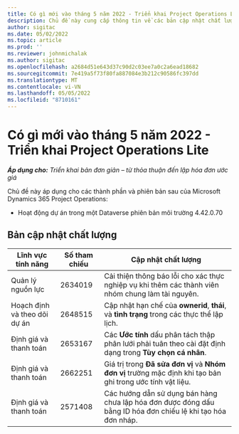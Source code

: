 ```yaml
---
title: Có gì mới vào tháng 5 năm 2022 - Triển khai Project Operations Lite
description: Chủ đề này cung cấp thông tin về các bản cập nhật chất lượng có sẵn trong bản phát hành tháng 5 năm 2022 của Microsoft Dynamics 365 Project Operations triển khai lite.
author: sigitac
ms.date: 05/02/2022
ms.topic: article
ms.prod: ''
ms.reviewer: johnmichalak
ms.author: sigitac
ms.openlocfilehash: a2684d51e643d37c90d2c03ee7a0c2a6ead18682
ms.sourcegitcommit: 7e419a5f73f80fa887084e3b212c90586fc397dd
ms.translationtype: MT
ms.contentlocale: vi-VN
ms.lasthandoff: 05/05/2022
ms.locfileid: "8710161"
---
```

# <a name="whats-new-may-2022---project-operations-lite-deployment"></a>Có gì mới vào tháng 5 năm 2022 - Triển khai Project Operations Lite

_**Áp dụng cho:** Triển khai bản đơn giản – từ thỏa thuận đến lập hóa đơn ước giá_

Chủ đề này áp dụng cho các thành phần và phiên bản sau của Microsoft Dynamics 365 Project Operations:

- Hoạt động dự án trong một Dataverse phiên bản môi trường 4.42.0.70

## <a name="quality-updates"></a>Bản cập nhật chất lượng

| Lĩnh vực tính năng | Số tham chiếu | Cập nhật chất lượng |
| --- | --- | --- |
| Quản lý nguồn lực | 2634019 | Cải thiện thông báo lỗi cho xác thực nghiệp vụ khi thêm các thành viên nhóm chung làm tài nguyên. |
| Hoạch định và theo dõi dự án | 2648515 | Cập nhật hạn chế của **ownerid**, **thái**, và **tình trạng** trong các thực thể lập lịch. |
| Định giá và thanh toán | 2653167 | Các **Ước tính** dấu phân tách thập phân lưới phải tuân theo cài đặt định dạng trong **Tùy chọn cá nhân**. |
| Định giá và thanh toán| 2662251 | Giá trị trong **Đã sửa đơn vị** và **Nhóm đơn vị** trường mặc định khi tạo bản ghi trong ước tính vật liệu. |
| Định giá và thanh toán| 2571408 | Các hướng dẫn sử dụng bán hàng chưa lập hóa đơn được đóng dấu bằng ID hóa đơn chiếu lệ khi tạo hóa đơn nháp. |
